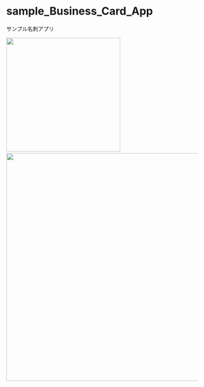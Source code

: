 # sample_Business_Card_App
サンプル名刺アプリ

<img width="300" src="https://user-images.githubusercontent.com/52367439/90946431-a89f5480-e467-11ea-8b6e-27bb2e864bfb.jpg"/>　<img width="600" src="https://user-images.githubusercontent.com/52367439/90946432-a9d08180-e467-11ea-9442-6a1b8b31f6f4.jpg" />
